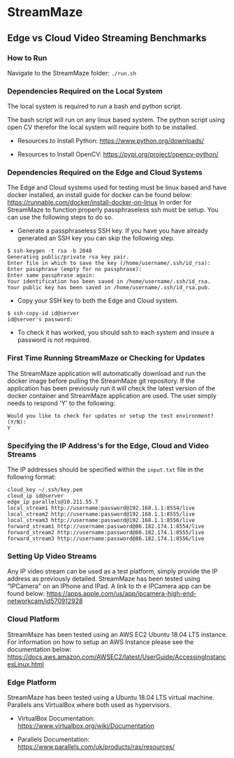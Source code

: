 # StreamMaze
## Edge vs Cloud Video Streaming Benchmarks

### How to Run
Navigate to the StreamMaze folder:
```./run.sh```

### Dependencies Required on the Local System
The local system is required to run a bash and python script. 

The bash script will run on any linux based system. The python script using open CV therefor the local system will require both to be installed.

* Resources to Install Python:
https://www.python.org/downloads/

* Resources to Install OpenCV: 
https://pypi.org/project/opencv-python/

### Dependencies Required on the Edge and Cloud Systems
The Edge and Cloud systems used for testing must be linux based and have docker installed, an install guide for docker can be found below:
https://runnable.com/docker/install-docker-on-linux
In order for StreamMaze to function properly passphraseless ssh must be setup. You can use the following steps to do so.
* Generate a passphraseless SSH key. If you have you have already generated an SSH key you can skip the following step. 
```
$ ssh-keygen -t rsa -b 2048
Generating public/private rsa key pair.
Enter file in which to save the key (/home/username/.ssh/id_rsa): 
Enter passphrase (empty for no passphrase): 
Enter same passphrase again: 
Your identification has been saved in /home/username/.ssh/id_rsa.
Your public key has been saved in /home/username/.ssh/id_rsa.pub.
```
* Copy your SSH key to both the Edge and Cloud system.
```
$ ssh-copy-id id@server
id@server's password: 
```
* To check it has worked, you should ssh to each system and insure a password is not required.

### First Time Running StreamMaze or Checking for Updates
The StreamMaze application will automatically download and run the docker image before pulling the StreamMaze git repository. If the application has been previosuly run it will check the latest version of the docker container and StreamMaze application are used. The user simply needs to respond 'Y' to the following:
```
Would you like to check for updates or setup the test environment? (Y/N):
Y 
```
### Specifying the IP Address's for the Edge, Cloud and Video Streams
The IP addresses should be specified within the ```input.txt``` file in the following format:
```
cloud_key ~/.ssh/key.pem
cloud_ip id@server
edge_ip parallels@10.211.55.7
local_stream1 http://username:password@192.168.1.1:8554/live
local_stream2 http://username:password@192.168.1.1:8555/live
local_stream3 http://username:password@192.168.1.1:8556/live
forward_stream1 http://username:password@86.182.174.1:8554/live
forward_stream2 http://username:password@86.182.174.1:8555/live
forward_stream3 http://username:password@86.182.174.1:8556/live
```

### Setting Up Video Streams
Any IP video stream can be used as a test platform, simply provide the IP address as previously detailed. StreamMaze has been tested using "IPCamera" on an IPhone and IPad. A link to th e IPCamera app can be found below:
https://apps.apple.com/us/app/ipcamera-high-end-networkcam/id570912928


### Cloud Platform
StreamMaze has been tested using an AWS EC2 Ubuntu 18.04 LTS instance. For information on how to setup an AWS Instance please see the documentation below:
https://docs.aws.amazon.com/AWSEC2/latest/UserGuide/AccessingInstancesLinux.html


### Edge Platform
StreamMaze has been tested using a Ubuntu 18.04 LTS virtual machine. Parallels ans VirtualBox where both used as hypervisors. 
* VirtualBox Documentation:
https://www.virtualbox.org/wiki/Documentation

* Parallels Documentation:
https://www.parallels.com/uk/products/ras/resources/
